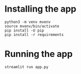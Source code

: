 # Installing the app
```
python3 -m venv mvenv
source mvenv/bin/activate
pip install -U pip
pip install -r requirements
```

# Running the app
```
streamlit run app.py
```